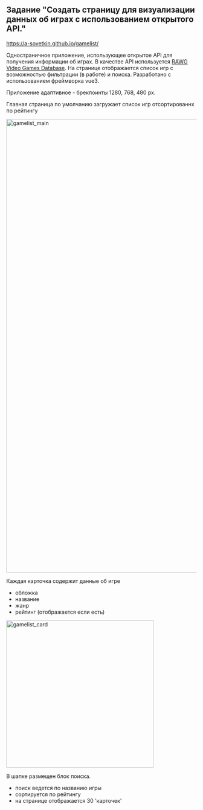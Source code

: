 ## Задание "Создать страницу для визуализации данных об играх с использованием открытого API."

https://a-sovetkin.github.io/gamelist/ 

Одностраничное приложение, использующее открытое API для получения информации об играх. 
В качестве API используется [RAWG Video Games Database](https://rawg.io/apidocs). 
На странице  отображается список игр с возможностью фильтрации (в работе) и поиска.
Разработано с использованием фреймворка vue3.

Приложение адаптивное - брекпоинты 1280, 768, 480 px.

Главная страница по умолчанию загружает список игр отсортированнх по рейтингу

<img width="1201" alt="gamelist_main" src="https://github.com/user-attachments/assets/804ea790-cbb4-4dda-96b3-178202642bce">

Каждая карточка содержит данные об игре 
- обложка
- название
- жанр
- рейтинг (отображается если есть)

<img width="390" alt="gamelist_card" src="https://github.com/user-attachments/assets/52428fa7-1906-4d70-94e6-02036ffa23af">

В шапке размещен блок поиска. 
- поиск ведется по названию игры
- сортируется по рейтингу
- на странице отображается 30 'карточек'

  
